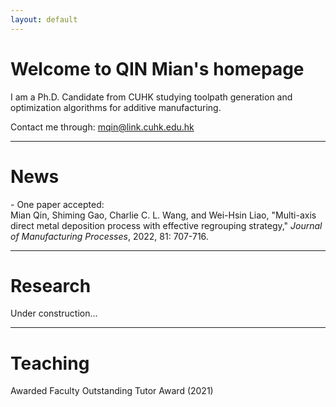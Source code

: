 ```yaml
---
layout: default
---
```

#

# **Welcome to QIN Mian's homepage**

I am a Ph.D. Candidate from CUHK studying toolpath generation and optimization algorithms for additive manufacturing.  

Contact me through: mqin@link.cuhk.edu.hk

---
# **News**
\- One paper accepted:   
Mian Qin, Shiming Gao, Charlie C. L. Wang, and Wei-Hsin Liao, "Multi-axis direct metal deposition process with effective regrouping strategy," *Journal of Manufacturing Processes*, 2022, 81: 707-716.  


---
# **Research**
Under construction...

---
# **Teaching**
Awarded Faculty Outstanding Tutor Award (2021) 




